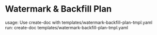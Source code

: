 # Watermark & Backfill Plan

usage: Use create-doc with templates/watermark-backfill-plan-tmpl.yaml
run: create-doc templates/watermark-backfill-plan-tmpl.yaml

